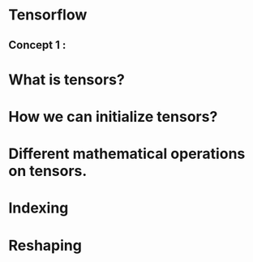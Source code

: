 # Tensorflow
## Concept 1 :
  # What is tensors?
  # How we can initialize tensors?
  # Different mathematical operations on tensors.
  # Indexing
  # Reshaping
